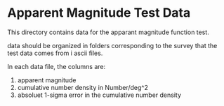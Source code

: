 # Apparent Magnitude Test Data

This directory contains data for the apparant magnitude function test.  

data should be organized in folders corresponding to the survey that the test data comes from i ascii files.

In each data file, the columns are:
1. apparent magnitude
2. cumulative number density in Number/deg^2
3. absoluet 1-sigma error in the cumulative number density

 